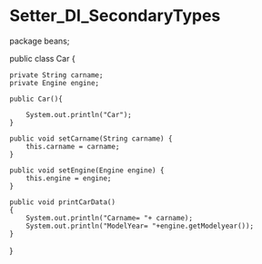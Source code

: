 # Setter_DI_SecondaryTypes

package beans;

public class Car {
	
	private String carname;
	private Engine engine;
	
	public Car(){
		
		System.out.println("Car");
	}
	
	public void setCarname(String carname) {
		this.carname = carname;
	}
	
	public void setEngine(Engine engine) {
		this.engine = engine;
	}
	
	public void printCarData()
	{	
		System.out.println("Carname= "+ carname);
		System.out.println("ModelYear= "+engine.getModelyear());
	}

}
